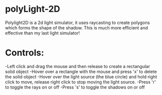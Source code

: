 # polyLight-2D
Polylight2D is a 2d light simulator, it uses raycasting to create polygons which forms the shape of the shadow. This is much more efficient and effective than my last light simulator!

# Controls:
-Left click and drag the mouse and then release to create a rectangular solid object
-Hover over a rectangle with the mouse and press 'x' to delete the solid object
-Hover over the light source (the blue circle) and hold right click to move, release right click to stop moving the light source.
-Press 'r' to toggle the rays on or off
-Press 's' to toggle the shadows on or off
